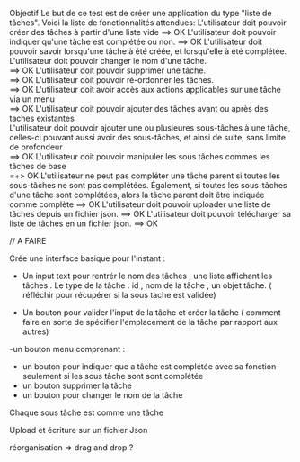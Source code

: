 Objectif
Le but de ce test est de créer une application du type "liste de tâches".
Voici la liste de fonctionnalités attendues:
L'utilisateur doit pouvoir créer des tâches à partir d'une liste vide 
==>   OK
L'utilisateur doit pouvoir indiquer qu'une tâche est complétée ou non. 
 ==>   OK
L'utilisateur doit pouvoir savoir lorsqu'une tâche à été créée, et lorsqu'elle à été complétée.
L'utilisateur doit pouvoir changer le nom d'une tâche.  
==> OK
L'utilisateur doit pouvoir supprimer une tâche.     
 ==> OK
L'utilisateur doit pouvoir ré-ordonner les tâches.  
==> OK 
L'utilisateur doit avoir accès aux actions applicables sur une tâche via un menu             
==> OK
L'utilisateur doit pouvoir ajouter des tâches avant ou après des taches existantes                 
L'utilisateur doit pouvoir ajouter une ou plusieures sous-tâches à une tâche, celles-ci pouvant aussi avoir des sous-tâches, et ainsi de suite, sans limite de profondeur      
 ==> OK
L'utilisateur doit pouvoir manipuler les sous tâches commes les tâches de base  
=+> OK 
L'utilisateur ne peut pas compléter une tâche parent si toutes les sous-tâches ne sont pas complétées. Également, si toutes les sous-tâches d'une tâche sont complétées, alors la tâche parent doit être indiquée comme complète 
==> OK
L'utilisateur doit pouvoir uploader une liste de tâches depuis un fichier json.
==> OK
L'utilisateur doit pouvoir télécharger sa liste de tâches en un fichier json.
==> OK

// A FAIRE

Crée une interface basique pour l'instant :

- Un input text pour rentrér le nom des tâches , une liste affichant les tâches .
  Le type de la tâche : id , nom de la tâche , un objet tâche. ( réfléchir pour récupérer si la sous tache est validée)

- Un bouton pour valider l'input de la tâche et créer la tâche
  ( comment faire en sorte de spécifier l'emplacement de la tâche par rapport aux autres)

-un bouton menu comprenant :

- un bouton pour indiquer que a tâche est complétée avec sa fonction seulement si les sous tâche sont sont complétée
- un bouton supprimer la tâche
- un bouton pour changer le nom de la tâche

Chaque sous tâche est comme une tâche

Upload et écriture sur un fichier Json

réorganisation => drag and drop ?
